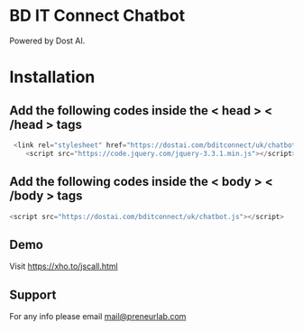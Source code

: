 # BD IT Connect Chatbot

Powered by Dost AI.

# Installation



## Add the following codes inside the < head > < /head > tags
```python
 <link rel="stylesheet" href="https://dostai.com/bditconnect/uk/chatbotstyle.css">
    <script src="https://code.jquery.com/jquery-3.3.1.min.js"></script>
```


## Add the following codes inside the < body > < /body > tags
```python
<script src="https://dostai.com/bditconnect/uk/chatbot.js"></script> 
```

## Demo

Visit https://xho.to/jscall.html

## Support
For any info please email mail@preneurlab.com

